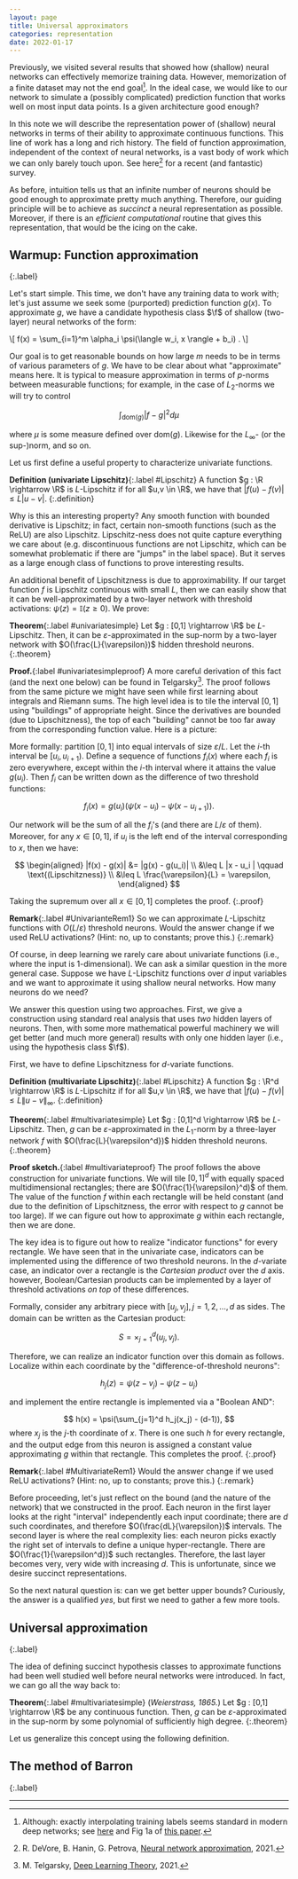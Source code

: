 ```yaml
---
layout: page
title: Universal approximators
categories: representation
date: 2022-01-17
---
```


Previously, we visited several results that showed how (shallow) neural networks can effectively memorize training data. However, memorization of a finite dataset may not the end goal[^fn1]. In the ideal case, we would like to our network to simulate a (possibly complicated) prediction function that works well on most input data points. Is a given architecture good enough?

In this note we will describe the representation power of (shallow) neural networks in terms of their ability to approximate continuous functions. This line of work has a long and rich history. The field of function approximation, independent of the context of neural networks, is a vast body of work which we can only barely touch upon. See here[^devore] for a recent (and fantastic) survey.

As before, intuition tells us that an infinite number of neurons should be good enough to approximate pretty much anything. Therefore, our guiding principle will be to achieve as *succinct* a neural representation as possible. Moreover, if there is an *efficient computational* routine that gives this representation, that would be the icing on the cake.

## Warmup: Function approximation
{:.label}

<script>
macros["\\f"] = "\\mathscr{F}"
</script>

Let's start simple. This time, we don't have any training data to work with; let's just assume we seek some (purported) prediction function $g(x)$. To approximate $g$, we have a candidate hypothesis class $\f$ of shallow (two-layer) neural networks of the form:

\\[ f(x) = \sum_{i=1}^m \alpha_i \psi(\langle w_i, x \rangle + b_i) . \\]

Our goal is to get reasonable bounds on how large $m$ needs to be in terms of various parameters of $g$. We have to be clear about what "approximate" means here. It is typical to measure approximation in terms of $p$-norms between measurable functions; for example, in the case of $L_2$-norms we will try to control

$$
\int_{\text{dom}(g)} |f -g|^2 d \mu
$$

where $\mu$ is some measure defined over $\text{dom}(g)$. Likewise for the $L_\infty$- (or the sup-)norm, and so on.

Let us first define a useful property to characterize univariate functions.

**Definition (univariate Lipschitz)**{:.label #Lipschitz}
  A function $g : \R \rightarrow \R$ is $L$-Lipschitz if for all $u,v \in \R$, we have that $|f(u) - f(v) | \leq L |u - v|$.
{:.definition}

Why is this an interesting property? Any smooth function with bounded derivative is Lipschitz; in fact, certain non-smooth functions (such as the ReLU) are also Lipschitz. Lipschitz-ness does not quite capture everything we care about (e.g. discontinuous functions are not Lipschitz, which can be somewhat problematic if there are "jumps" in the label space). But it serves as a large enough class of functions to prove interesting results.

An additional benefit of Lipschitzness is due to approximability. If our target function $f$ is Lipschitz continuous with small $L$, then we can easily show that it can be well-approximated by a two-layer network with threshold activations: $\psi(z) = \mathbb{I}(z \geq 0)$. We prove:

**Theorem**{:.label #univariatesimple}
  Let $g : [0,1] \rightarrow \R$ be $L$-Lipschitz. Then, it can be  $\varepsilon$-approximated in the sup-norm by a two-layer network with $O(\frac{L}{\varepsilon})$ hidden threshold neurons.
{:.theorem}

**Proof.**{:label #univariatesimpleproof}
  A more careful derivation of this fact (and the next one below) can be found in Telgarsky[^mjt]. The proof follows from the same picture we might have seen while first learning about integrals and Riemann sums. The high level idea is to tile the interval $[0,1]$ using "buildings" of appropriate height. Since the derivatives are bounded (due to Lipschitzness), the top of each "building" cannot be too far away from the corresponding function value. Here is a picture:

  More formally: partition $[0,1]$ into equal intervals of size $\varepsilon/L$. Let the $i$-th interval be $[u_i,u_{i+1})$. Define a sequence of functions $f_i(x)$ where each $f_i$ is zero everywhere, except within the $i$-th interval where it attains the value $g(u_i)$. Then $f_i$ can be written down as the difference of two threshold functions:

  $$
  f_i(x) = g(u_i) \left(\psi(x - u_i) - \psi(x - u_{i+1})\right).
  $$

  Our network will be the sum of all the $f_i$'s (and there are $L/\varepsilon$ of them). Moreover, for any $x \in [0,1]$, if $u_i$ is the left end of the interval corresponding to $x$, then we have:

  $$
  \begin{aligned}
  |f(x) - g(x)| &= |g(x) - g(u_i)| \\
  &\leq L |x - u_i | \qquad \text{(Lipschitzness)} \\
  &\leq L \frac{\varepsilon}{L} = \varepsilon,
  \end{aligned}
  $$

  Taking the supremum over all $x \in [0,1]$ completes the proof.
{:.proof}

**Remark**{:.label #UnivarianteRem1}
So we can approximate $L$-Lipschitz functions with $O(L/\varepsilon)$ threshold neurons. Would the answer change if we used ReLU activations? (Hint: no, up to constants; prove this.)
{:.remark}

Of course, in deep learning we rarely care about univariate functions (i.e., where the input is 1-dimensional). We can ask a similar question in the more general case. Suppose we have $L$-Lipschitz functions over $d$ input variables and we want to approximate it using shallow neural networks. How many neurons do we need?

We answer this question using two approaches. First, we give a construction using standard real analysis that uses *two* hidden layers of neurons. Then, with some more mathematical powerful machinery we will get better (and much more general) results with only one hidden layer (i.e., using the hypothesis class $\f$).

First, we have to define Lipschitzness for $d$-variate functions.

**Definition (multivariate Lipschitz)**{:.label #Lipschitz}
  A function $g : \R^d \rightarrow \R$ is $L$-Lipschitz if for all $u,v \in \R$, we have that $|f(u) - f(v) | \leq L \|u - v\|_\infty$.
{:.definition}


**Theorem**{:.label #multivariatesimple}
  Let $g : [0,1]^d \rightarrow \R$ be $L$-Lipschitz. Then, $g$ can be  $\varepsilon$-approximated in the $L_1$-norm by a three-layer network $f$ with $O(\frac{L}{\varepsilon^d})$ hidden threshold neurons.
{:.theorem}

**Proof sketch.**{:label #multivariateproof}
  The proof follows the above construction for univariate functions. We will tile $[0,1]^d$ with equally spaced multidimensional rectangles; there are $O(\frac{1}{\varepsilon}^d)$ of them. The value of the function $f$ within each rectangle will be held constant (and due to the definition of Lipschitzness, the error with respect to $g$ cannot be too large). If we can figure out how to approximate $g$ within each rectangle, then we are done.

  The key idea is to figure out how to realize "indicator functions" for every rectangle. We have seen that in the univariate case, indicators can be implemented using the difference of two threshold neurons. In the $d$-variate case, an indicator over a rectangle is the *Cartesian product* over the $d$ axis. however, Boolean/Cartesian products can be implemented by a layer of threshold activations *on top* of these differences.

  Formally, consider any arbitrary piece with $[u_j,v_j], j=1,2,\ldots,d$ as sides. The domain can be written as the Cartesian product:

  $$
  S = \times_{j=1}^d (u_j, v_j).
  $$

  Therefore, we can realize an indicator function over this domain as follows. Localize within each coordinate by the "difference-of-threshold neurons":

  $$
  h_j(z) = \psi(z-v_j) - \psi(z - u_j)
  $$

  and implement the entire rectangle is implemented via a "Boolean AND":

  $$
  h(x) = \psi(\sum_{j=1}^d h_j(x_j) - (d-1)),
  $$
  where $x_j$ is the $j$-th coordinate of $x$. There is one such $h$ for every rectangle, and the output edge from this neuron is assigned a constant value approximating $g$ within that rectangle. This completes the proof.
{:.proof}

**Remark**{:.label #MultivariateRem1}
Would the answer change if we used ReLU activations? (Hint: no, up to constants; prove this.)
{:.remark}

Before proceeding, let's just reflect on the bound (and the nature of the network) that we constructed in the proof. Each neuron in the first layer looks at the right "interval" independently each input coordinate; there are $d$ such coordinates, and therefore $O(\frac{dL}{\varepsilon})$ intervals. The second layer is where the real complexity lies: each neuron picks exactly the right set of intervals to define a unique hyper-rectangle. There are $O(\frac{1}{\varepsilon^d})$ such rectangles. Therefore, the last layer becomes very, very wide with increasing $d$. This is unfortunate, since we desire succinct representations.

So the next natural question is: can we get better upper bounds? Curiously, the answer is a qualified *yes*, but first we need to gather a few more tools.

## Universal approximation
{:.label}

The idea of defining succinct hypothesis classes to approximate functions had been well studied well before neural networks were introduced. In fact, we can go all the way back to:

**Theorem**{:.label #multivariatesimple}
  (*Weierstrass, 1865.*) Let $g : [0,1] \rightarrow \R$ be any continuous function. Then, $g$ can be  $\varepsilon$-approximated in the sup-norm by some polynomial of sufficiently high degree.
{:.theorem}

Let us generalize this concept using the following definition. 

## The method of Barron
{:.label}


---

[^fn1]:
    Although: exactly interpolating training labels seems standard in modern deep networks; see [here](https://paperswithcode.com/sota/image-classification-on-cifar-10) and Fig 1a  of [this paper](https://arxiv.org/pdf/1611.03530.pdf).

[^devore]:
    R. DeVore, B. Hanin, G. Petrova, [Neural network approximation](https://arxiv.org/pdf/2012.14501.pdf), 2021.

[^mjt]:
    M. Telgarsky, [Deep Learning Theory](https://mjt.cs.illinois.edu/dlt/), 2021.
